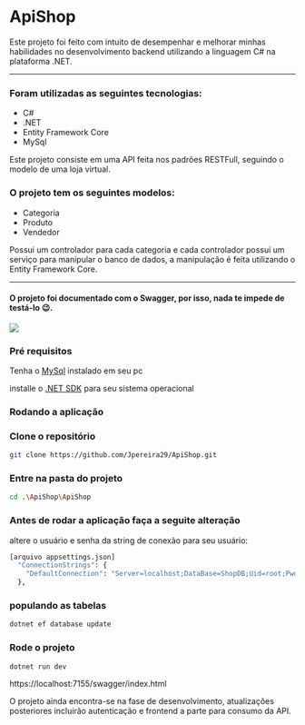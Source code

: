 # ApiShop

<p>Este projeto foi feito com intuito de desempenhar e melhorar minhas habilidades no desenvolvimento backend utilizando a linguagem C# na plataforma .NET.</p>
<hr />
<h3>Foram utilizadas as seguintes tecnologias:</h3>
<ul>
  <li>C#</li>
  <li>.NET</li>
  <li>Entity Framework Core</li>
  <li>MySql</li>
</ul>

<p>Este projeto consiste em uma API feita nos padrões RESTFull, seguindo o modelo de uma loja virtual.</p>

<h3>O projeto tem os seguintes modelos:</h3>
<ul>
  <li>Categoria</li>
  <li>Produto</li>
  <li>Vendedor</li>
</ul>

<p>Possui um controlador para cada categoria e cada controlador possui um serviço para manipular o banco de dados, a manipulação é feita utilizando o Entity Framework Core.</p>

<hr />
<h4>O projeto foi documentado com o Swagger, por isso, nada te impede de testá-lo 😉.</h4>
<img src="https://user-images.githubusercontent.com/105259665/203850089-8f05674a-d9ec-4b4e-8ede-78ac0faa8f80.png" />
<br />

### Pré requisitos
<p>Tenha o <a href="https://dev.mysql.com/downloads/workbench/">MySql</a> instalado em seu pc</p>
installe o <a href="https://dotnet.microsoft.com/en-us/download/dotnet/thank-you/sdk-6.0.403-windows-x64-installer">.NET SDK</a> para seu sistema operacional

### Rodando a aplicação

### Clone o repositório
```bash
git clone https://github.com/Jpereira29/ApiShop.git
```

### Entre na pasta do projeto
```bash
cd .\ApiShop\ApiShop
```
### Antes de rodar a aplicação faça a seguite alteração
altere o usuário e senha da string de conexão para seu usuário:
```bash
[arquivo appsettings.json]
  "ConnectionStrings": {
    "DefaultConnection": "Server=localhost;DataBase=ShopDB;Uid=root;Pwd=root"
  },
```

### populando as tabelas
```bash
dotnet ef database update
```

### Rode o projeto
```bash
dotnet run dev
```
<a>https://localhost:7155/swagger/index.html</a>


<p>O projeto ainda encontra-se na fase de desenvolvimento, atualizações posteriores incluirão autenticação e frontend a parte para consumo da API.</p>
